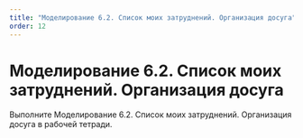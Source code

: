 ```yaml
---
title: "Моделирование 6.2. Список моих затруднений. Организация досуга"
order: 12
---
```


# Моделирование 6.2. Список моих затруднений. Организация досуга

Выполните Моделирование 6.2. Список моих затруднений. Организация досуга в рабочей тетради.